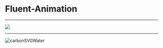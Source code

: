# Fluent-Animation

---

![](logoAnimation.gif)

---

![carbonSVGWater](https://user-images.githubusercontent.com/81054931/185491995-b3c8df64-95e3-409a-bf2e-1c2b61c5dc6b.png)
